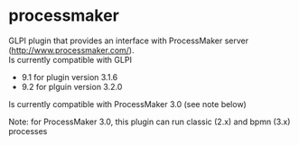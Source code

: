 # processmaker
GLPI plugin that provides an interface with ProcessMaker server (http://www.processmaker.com/).  
Is currently compatible with GLPI 
* 9.1 for plugin version 3.1.6
* 9.2 for plguin version 3.2.0  

Is currently compatible with ProcessMaker 3.0 (see note below)  

Note: for ProcessMaker 3.0, this plugin can run classic (2.x) and bpmn (3.x) processes

